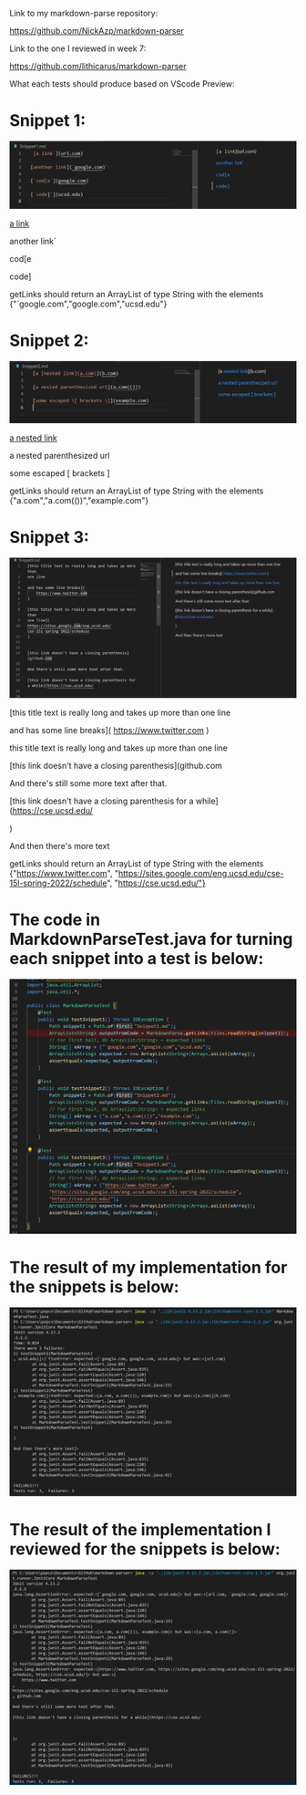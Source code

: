 Link to my markdown-parse repository: 

https://github.com/NickAzp/markdown-parser

Link to the one I reviewed in week 7:

https://github.com/lithicarus/markdown-parser

What each tests should produce based on VScode Preview:

 # Snippet 1:
  
  ![Image 1](Snippet1Preview.png)
  
  [a link](url.com)

  another link`

  cod[e

  code]
  
  getLinks should return an ArrayList of type String with the elements {"`google.com","google.com","ucsd.edu"}
  
 # Snippet 2:
  
  ![Image 2](Snippet2Preview.png)
  
  [a nested link](b.com)

  a nested parenthesized url

  some escaped [ brackets ]
  
  getLinks should return an ArrayList of type String with the elements {"a.com","a.com(())","example.com"}
  
 # Snippet 3:
  
  ![Image 3](Snippet3Preview.png)
  
  [this title text is really long and takes up more than one line

  and has some line breaks]( https://www.twitter.com )

  this title text is really long and takes up more than one line

  [this link doesn't have a closing parenthesis](github.com

  And there's still some more text after that.

  [this link doesn't have a closing parenthesis for a while](https://cse.ucsd.edu/

  )

  And then there's more text
  
  getLinks should return an ArrayList of type String with the elements {"https://www.twitter.com", "https://sites.google.com/eng.ucsd.edu/cse-15l-spring-2022/schedule", "https://cse.ucsd.edu/"}
  
 # The code in MarkdownParseTest.java for turning each snippet into a test is below:
  
  ![Image 4](Teststatements2.png)

 # The result of my implementation for the snippets is below:
 
 ![Image 5](Mine.png)
 
 # The result of the implementation I reviewed for the snippets is below:
 
 ![Image 6](Theirs.png)
